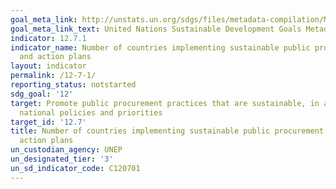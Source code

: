 ```yaml
---
goal_meta_link: http://unstats.un.org/sdgs/files/metadata-compilation/Metadata-Goal-12.pdf
goal_meta_link_text: United Nations Sustainable Development Goals Metadata (pdf 782kB)
indicator: 12.7.1
indicator_name: Number of countries implementing sustainable public procurement policies
  and action plans
layout: indicator
permalink: /12-7-1/
reporting_status: notstarted
sdg_goal: '12'
target: Promote public procurement practices that are sustainable, in accordance with
  national policies and priorities
target_id: '12.7'
title: Number of countries implementing sustainable public procurement policies and
  action plans
un_custodian_agency: UNEP
un_designated_tier: '3'
un_sd_indicator_code: C120701
---
```

